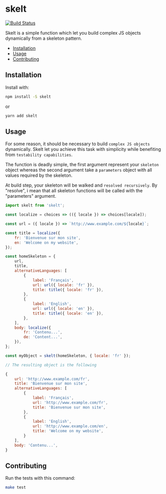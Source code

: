 # skelt

[![Build Status](https://travis-ci.org/marmelab/skelt.svg?branch=master)](https://travis-ci.org/marmelab/skelt)

Skelt is a simple function which let you build complex JS objects dynamically from a skeleton pattern.

- [Installation](#installation)
- [Usage](#usage)
- [Contributing](#contributing)

## Installation

Install with:

```sh
npm install -S skelt
```

or

```sh
yarn add skelt
```

## Usage

For some reason, it should be necessary to build `complex JS objects` dynamically. Skelt let you achieve this task with simplicity while benefiting from `testability capabilities`.

The function is deadly simple, the first argument represent your `skeleton` object whereas the second argument take a `parameters` object with all values required by the skeleton.

At build step, your skeleton will be walked and `resolved recursively`. By "resolve", i mean that all skeleton functions will be called with the "parameters" argument.

```js
import skelt from 'skelt';

const localize = choices => (({ locale }) => choices[locale]);

const url = ({ locale }) => `http://www.example.com/${locale}`;

const title = localize({
    fr: 'Bienvenue sur mon site',
    en: 'Welcome on my website',
});

const homeSkeleton = {
    url,
    title,
    alternativeLanguages: [
        {
            label: 'Français',
            url: url({ locale: 'fr' }),
            title: title({ locale: 'fr' }),
        },
        {
            label: 'English',
            url: url({ locale: 'en' }),
            title: title({ locale: 'en' }),
        },
    ],
    body: localize({
        fr: 'Contenu...',
        de: 'Content...',
    }),
};

const myObject = skelt(homeSkeleton, { locale: 'fr' });

// The resulting object is the following

{
    url: 'http://www.example.com/fr',
    title: 'Bienvenue sur mon site',
    alternativeLanguages: [
        {
            label: 'Français',
            url: 'http://www.example.com/fr',
            title: 'Bienvenue sur mon site',
        },
        {
            label: 'English',
            url: 'http://www.example.com/en',
            title: 'Welcome on my website',
        }
    ],
    body: 'Contenu...',
}

```

## Contributing

Run the tests with this command:

```sh
make test
```
